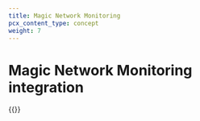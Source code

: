 ```yaml
---
title: Magic Network Monitoring
pcx_content_type: concept
weight: 7
---
```


# Magic Network Monitoring integration

{{<render file="_magic-transit-integration.md" productFolder="magic-network-monitoring" withParameters="[Magic Network Monitoring](/magic-network-monitoring/)">}}
